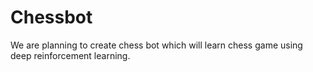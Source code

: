 # Chessbot
We are planning to create chess bot which will learn chess game using deep reinforcement learning.
